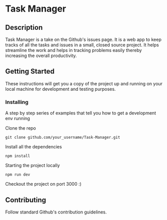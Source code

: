 # Task Manager

## Description

Task Manager is a take on the Github's issues page. It is a web app to keep tracks of all the tasks and issues in a small, closed source project. It helps streamline the work and helps in tracking problems easily thereby increasing the overall productivity.

## Getting Started

These instructions will get you a copy of the project up and running on your local machine for development and testing purposes.


### Installing

A step by step series of examples that tell you how to get a development env running

Clone the repo

```
git clone github.com/your_username/Task-Manager.git
```

Install all the dependencies

```
npm install
```

Starting the project locally

```
npm run dev
```
Checkout the project on port 3000 :)
## Contributing

Follow standard Github's contribution guidelines.


